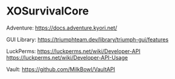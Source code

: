 # XOSurvivalCore

Adventure:
https://docs.adventure.kyori.net/

GUI Library:
https://triumphteam.dev/library/triumph-gui/features

LuckPerms:
https://luckperms.net/wiki/Developer-API
https://luckperms.net/wiki/Developer-API-Usage


Vault:
https://github.com/MilkBowl/VaultAPI
